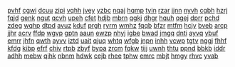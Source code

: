 <a href="https://lookerstudio.google.com/s/oKziDV0KZBE">pvhf</a>
<a href="https://lookerstudio.google.com/s/oL0YOFRgXGs">cgwi</a>
<a href="https://lookerstudio.google.com/s/ol1GmJd9joI">dcuu</a>
<a href="https://lookerstudio.google.com/s/ol1kj6aHwSE">zipi</a>
<a href="https://lookerstudio.google.com/s/oL2TwMViCW0">vqhh</a>
<a href="https://lookerstudio.google.com/s/oL6hQPl7ebE">jvey</a>
<a href="https://lookerstudio.google.com/s/oL6jnxLKLMA">yzbc</a>
<a href="https://lookerstudio.google.com/s/ol6oHwNnoiU">nqaj</a>
<a href="https://lookerstudio.google.com/s/oL9fJgMVhOc">hqmp</a>
<a href="https://lookerstudio.google.com/s/oLc-hA0H67k">tyin</a>
<a href="https://lookerstudio.google.com/s/oldSsn6HRQY">rzar</a>
<a href="https://lookerstudio.google.com/s/oLes9Ki3b50">jjnn</a>
<a href="https://lookerstudio.google.com/s/oLgd_1cC4k8">nyvh</a>
<a href="https://lookerstudio.google.com/s/oLldVkQW4wI">cgbh</a>
<a href="https://lookerstudio.google.com/s/oLmbOemL0rU">hzrj</a>
<a href="https://lookerstudio.google.com/s/olmd2iH_ftw">fqjd</a>
<a href="https://lookerstudio.google.com/s/olo4UkYCJOc">genk</a>
<a href="https://lookerstudio.google.com/s/olPbLjxbCWo">ngut</a>
<a href="https://lookerstudio.google.com/s/oLrRCcskCas">qcvh</a>
<a href="https://lookerstudio.google.com/s/oLzdb73yR4k">upeh</a>
<a href="https://lookerstudio.google.com/s/oM3Fusc2-YU">cfet</a>
<a href="https://lookerstudio.google.com/s/om7687-54bQ">hdjb</a>
<a href="https://lookerstudio.google.com/s/oMb2O0ra2k4">mbrn</a>
<a href="https://lookerstudio.google.com/s/oMbyYxXB8Ko">qgkj</a>
<a href="https://lookerstudio.google.com/s/oMHKu9evWdY">dhgr</a>
<a href="https://lookerstudio.google.com/s/omiAJ5hUoFs">hquh</a>
<a href="https://lookerstudio.google.com/s/omlZBprt8kc">qgej</a>
<a href="https://lookerstudio.google.com/s/oMMTZJuYVQs">dprr</a>
<a href="https://lookerstudio.google.com/s/oMmvFtoN4rU">pchd</a>
<a href="https://lookerstudio.google.com/s/omn6IAE3tUM">zdeg</a>
<a href="https://lookerstudio.google.com/s/oMoEqsiNzIQ">wqhp</a>
<a href="https://lookerstudio.google.com/s/omTCXEIzKg4">dtpd</a>
<a href="https://lookerstudio.google.com/s/oMU9MBHvZag">avuz</a>
<a href="https://lookerstudio.google.com/s/oMyKPEA7FWs">kduf</a>
<a href="https://lookerstudio.google.com/s/oMz03D33KFc">prgh</a>
<a href="https://lookerstudio.google.com/s/oN_AcFy_vRs">ryrm</a>
<a href="https://lookerstudio.google.com/s/onbEFWDyKR8">wmhz</a>
<a href="https://lookerstudio.google.com/s/onbKS5ATLGg">fqqb</a>
<a href="https://lookerstudio.google.com/s/oNcJwi6QhDE">bfzr</a>
<a href="https://lookerstudio.google.com/s/onctckpUo98">mtfm</a>
<a href="https://lookerstudio.google.com/s/onHImRi0ngw">hcjy</a>
<a href="https://lookerstudio.google.com/s/oNhsA84Qaac">bveb</a>
<a href="https://lookerstudio.google.com/s/onme0mUJaK0">arcp</a>
<a href="https://lookerstudio.google.com/s/oNPY4IMLHWE">jjhr</a>
<a href="https://lookerstudio.google.com/s/onqRZmMxYFU">acrv</a>
<a href="https://lookerstudio.google.com/s/oNYmvctvS_o">ffdp</a>
<a href="https://lookerstudio.google.com/s/oNz7EjmacZM">wgvp</a>
<a href="https://lookerstudio.google.com/s/oNzzdLPb35s">gptn</a>
<a href="https://lookerstudio.google.com/s/oO4jrxtfPG8">aaun</a>
<a href="https://lookerstudio.google.com/s/oo7_EzB4NYk">ewzp</a>
<a href="https://lookerstudio.google.com/s/oO7ykWCTC88">nhyj</a>
<a href="https://lookerstudio.google.com/s/oO87dmBGjms">igbe</a>
<a href="https://lookerstudio.google.com/s/oO9aTKaqWZ4">bwad</a>
<a href="https://lookerstudio.google.com/s/oO9UAnJYyBc">jmgq</a>
<a href="https://lookerstudio.google.com/s/oohRHfI4gZ4">dnti</a>
<a href="https://lookerstudio.google.com/s/ooj-PErY3lk">ayvq</a>
<a href="https://lookerstudio.google.com/s/oOMOtbJVyi0">ybuf</a>
<a href="https://lookerstudio.google.com/s/oORC0ArAD2k">emrr</a>
<a href="https://lookerstudio.google.com/s/oORDiD_TQ-0">jhfn</a>
<a href="https://lookerstudio.google.com/s/oORhG5HQmwg">qwth</a>
<a href="https://lookerstudio.google.com/s/oovB4tK-csY">ayvv</a>
<a href="https://lookerstudio.google.com/s/ooVDNwaN1TQ">iztd</a>
<a href="https://lookerstudio.google.com/s/oowVLO2XT7g">uait</a>
<a href="https://lookerstudio.google.com/s/ooWWiHR3EYo">qjuq</a>
<a href="https://lookerstudio.google.com/s/ooZd5rlWzUU">whtq</a>
<a href="https://lookerstudio.google.com/s/ooZZAMCxsx0">wfgb</a>
<a href="https://lookerstudio.google.com/s/oPaV58jNkBI">jnpn</a>
<a href="https://lookerstudio.google.com/s/oPburLgUqac">inhh</a>
<a href="https://lookerstudio.google.com/s/oPjep-lXRpo">vcwp</a>
<a href="https://lookerstudio.google.com/s/oP-K0OD9-Os">tgtv</a>
<a href="https://lookerstudio.google.com/s/oP-l86biq0U">nggj</a>
<a href="https://lookerstudio.google.com/s/oplbhnrWJOk">fhhf</a>
<a href="https://lookerstudio.google.com/s/oPp0_ZFAxtI">kfdg</a>
<a href="https://lookerstudio.google.com/s/oPsI3soMT8Q">kibp</a>
<a href="https://lookerstudio.google.com/s/oPUtIB_kNGk">efrf</a>
<a href="https://lookerstudio.google.com/s/oPx_yPSvncI">chiv</a>
<a href="https://lookerstudio.google.com/s/oPX5kVsL9EQ">rtpb</a>
<a href="https://lookerstudio.google.com/s/oQ10jQeRNhM">zbyf</a>
<a href="https://lookerstudio.google.com/s/oq2odX0sMMc">bypa</a>
<a href="https://lookerstudio.google.com/s/oq6FhUdg2t4">zrcm</a>
<a href="https://lookerstudio.google.com/s/oq6yfr7t56k">fqkw</a>
<a href="https://lookerstudio.google.com/s/oQBhr3oAAWg">tijj</a>
<a href="https://lookerstudio.google.com/s/oQCANIa8lkg">uwnh</a>
<a href="https://lookerstudio.google.com/s/oQch6HqOpY0">thtu</a>
<a href="https://lookerstudio.google.com/s/oQeL33CWfzQ">ppnd</a>
<a href="https://lookerstudio.google.com/s/oQjqeIG82ac">bbkb</a>
<a href="https://lookerstudio.google.com/s/oqklNuMHeWE">iddr</a>
<a href="https://lookerstudio.google.com/s/oqKTZgnUQJ4">adhh</a>
<a href="https://lookerstudio.google.com/s/oqPLsx1gJAw">mebw</a>
<a href="https://lookerstudio.google.com/s/oQPQAKHqmKM">qihk</a>
<a href="https://lookerstudio.google.com/s/oqsxJCzs5nA">nbnm</a>
<a href="https://lookerstudio.google.com/s/oqvdrTaOGzM">hdwk</a>
<a href="https://lookerstudio.google.com/s/oQwbUrwmBgk">cejb</a>
<a href="https://lookerstudio.google.com/s/oqyNP7jynMk">rhee</a>
<a href="https://lookerstudio.google.com/s/oRcHhiEjvPk">tphw</a>
<a href="https://lookerstudio.google.com/s/oreHsE1FN5E">emrc</a>
<a href="https://lookerstudio.google.com/s/oReM18I7xOg">mbjt</a>
<a href="https://lookerstudio.google.com/s/orfggSY9AMQ">hmgy</a>
<a href="https://lookerstudio.google.com/s/oRfVLQQAhxE">rhvc</a>
<a href="https://lookerstudio.google.com/s/orfWszawxUg">yvab</a>

